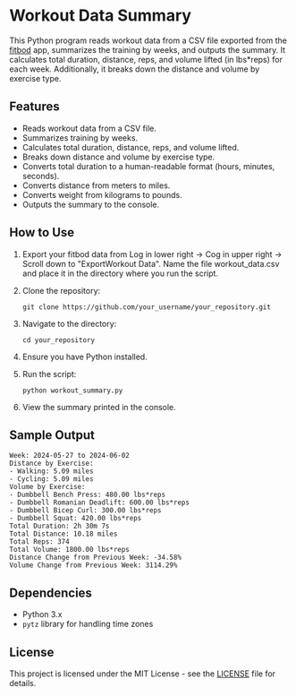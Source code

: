 # Workout Data Summary

This Python program reads workout data from a CSV file exported from the [fitbod](http://fitbod.me) app, summarizes the training by weeks, and outputs the summary. It calculates total duration, distance, reps, and volume lifted (in lbs*reps) for each week. Additionally, it breaks down the distance and volume by exercise type.

## Features

- Reads workout data from a CSV file.
- Summarizes training by weeks.
- Calculates total duration, distance, reps, and volume lifted.
- Breaks down distance and volume by exercise type.
- Converts total duration to a human-readable format (hours, minutes, seconds).
- Converts distance from meters to miles.
- Converts weight from kilograms to pounds.
- Outputs the summary to the console.

## How to Use

1. Export your fitbod data from Log in lower right -> Cog in upper right -> Scroll down to "ExportWorkout Data".
Name the file workout_data.csv and place it in the directory where you run the script.

1. Clone the repository:

   ```
   git clone https://github.com/your_username/your_repository.git
   ```

2. Navigate to the directory:

   ```
   cd your_repository
   ```

3. Ensure you have Python installed.

4. Run the script:

   ```
   python workout_summary.py
   ```

5. View the summary printed in the console.

## Sample Output

```
Week: 2024-05-27 to 2024-06-02
Distance by Exercise:
- Walking: 5.09 miles
- Cycling: 5.09 miles
Volume by Exercise:
- Dumbbell Bench Press: 480.00 lbs*reps
- Dumbbell Romanian Deadlift: 600.00 lbs*reps
- Dumbbell Bicep Curl: 300.00 lbs*reps
- Dumbbell Squat: 420.00 lbs*reps
Total Duration: 2h 30m 7s
Total Distance: 10.18 miles
Total Reps: 374
Total Volume: 1800.00 lbs*reps
Distance Change from Previous Week: -34.58%
Volume Change from Previous Week: 3114.29%
```

## Dependencies

- Python 3.x
- `pytz` library for handling time zones

## License

This project is licensed under the MIT License - see the [LICENSE](LICENSE) file for details.

